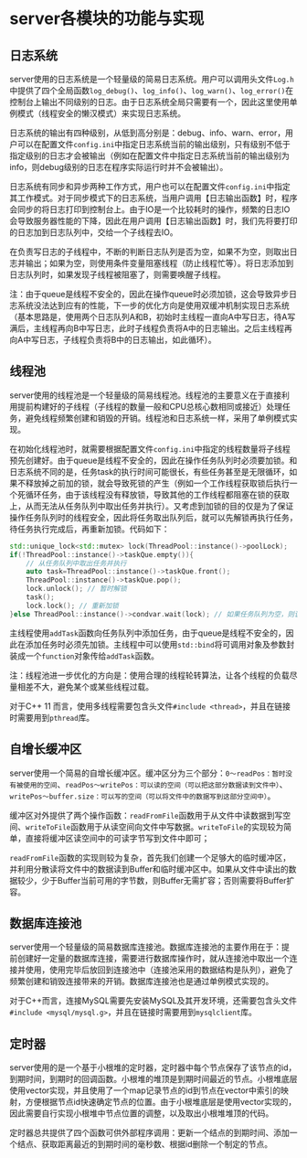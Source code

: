 # server各模块的功能与实现

## 日志系统

server使用的日志系统是一个轻量级的简易日志系统。用户可以调用头文件`Log.h`中提供了四个全局函数`log_debug()`、`log_info()`、`log_warn()`、`log_error()`在控制台上输出不同级别的日志。由于日志系统全局只需要有一个，因此这里使用单例模式（线程安全的懒汉模式）来实现日志系统。

日志系统的输出有四种级别，从低到高分别是：debug、info、warn、error，用户可以在配置文件`config.ini`中指定日志系统当前的输出级别，只有级别不低于指定级别的日志才会被输出（例如在配置文件中指定日志系统当前的输出级别为info，则debug级别的日志在程序实际运行时并不会被输出）。

日志系统有同步和异步两种工作方式，用户也可以在配置文件`config.ini`中指定其工作模式。对于同步模式下的日志系统，当用户调用【日志输出函数】时，程序会同步的将日志打印到控制台上。由于IO是一个比较耗时的操作，频繁的日志IO会导致服务器性能的下降，因此在用户调用【日志输出函数】时，我们先将要打印的日志加到日志队列中，交给一个子线程去IO。

在负责写日志的子线程中，不断的判断日志队列是否为空，如果不为空，则取出日志并输出；如果为空，则使用条件变量阻塞线程（防止线程忙等）。将日志添加到日志队列时，如果发现子线程被阻塞了，则需要唤醒子线程。

注：由于queue是线程不安全的，因此在操作queue时必须加锁，这会导致异步日志系统没法达到应有的性能，下一步的优化方向是使用双缓冲机制实现日志系统（基本思路是，使用两个日志队列A和B，初始时主线程一直向A中写日志，待A写满后，主线程再向B中写日志，此时子线程负责将A中的日志输出。之后主线程再向A中写日志，子线程负责将B中的日志输出，如此循环）。

## 线程池

server使用的线程池是一个轻量级的简易线程池。线程池的主要意义在于直接利用提前构建好的子线程（子线程的数量一般和CPU总核心数相同或接近）处理任务，避免线程频繁创建和销毁的开销。线程池和日志系统一样，采用了单例模式实现。

在初始化线程池时，就需要根据配置文件`config.ini`中指定的线程数量将子线程预先创建好。由于queue是线程不安全的，因此在操作任务队列时必须要加锁。和日志系统不同的是，任务task的执行时间可能很长，有些任务甚至是无限循环，如果不释放掉之前加的锁，就会导致死锁的产生（例如一个工作线程获取锁后执行一个死循环任务，由于该线程没有释放锁，导致其他的工作线程都阻塞在锁的获取上，从而无法从任务队列中取出任务并执行）。又考虑到加锁的目的仅是为了保证操作任务队列时的线程安全，因此将任务取出队列后，就可以先解锁再执行任务，待任务执行完成后，再重新加锁。代码如下：

```c++
std::unique_lock<std::mutex> lock(ThreadPool::instance()->poolLock);
if(!ThreadPool::instance()->taskQue.empty()){
    // 从任务队列中取出任务并执行
    auto task=ThreadPool::instance()->taskQue.front();
    ThreadPool::instance()->taskQue.pop();
    lock.unlock(); // 暂时解锁
    task();
    lock.lock(); // 重新加锁
}else ThreadPool::instance()->condvar.wait(lock); // 如果任务队列为空，则该线程阻塞
```

主线程使用`addTask`函数向任务队列中添加任务，由于queue是线程不安全的，因此在添加任务时必须先加锁。主线程中可以使用`std::bind`将可调用对象及参数封装成一个`function`对象传给`addTask`函数。

注：线程池进一步优化的方向是：使用合理的线程轮转算法，让各个线程的负载尽量相差不大，避免某个或某些线程过载。

对于C++ 11 而言，使用多线程需要包含头文件`#include <thread>`，并且在链接时需要用到`pthread`库。

## 自增长缓冲区

server使用一个简易的自增长缓冲区。缓冲区分为三个部分：`0～readPos：暂时没有被使用的空间`、`readPos～writePos：可以读的空间（可以把这部分数据读到文件中）`、`writePos～buffer.size：可以写的空间（可以将文件中的数据写到这部分空间中）`。

缓冲区对外提供了两个操作函数：`readFromFile`函数用于从文件中读数据到写空间、`writeToFile`函数用于从读空间向文件中写数据。`writeToFile`的实现较为简单，直接将缓冲区读空间中的可读字节写到文件中即可；

`readFromFile`函数的实现则较为复杂，首先我们创建一个足够大的临时缓冲区，并利用分散读将文件中的数据读到Buffer和临时缓冲区中。如果从文件中读出的数据较少，少于Buffer当前可用的字节数，则Buffer无需扩容；否则需要将Buffer扩容。

## 数据库连接池

server使用一个轻量级的简易数据库连接池。数据库连接池的主要作用在于：提前创建好一定量的数据库连接，需要进行数据库操作时，就从连接池中取出一个连接并使用，使用完毕后放回到连接池中（连接池采用的数据结构是队列），避免了频繁创建和销毁连接带来的开销。数据库连接池也是通过单例模式实现的。

对于C++而言，连接MySQL需要先安装MySQL及其开发环境，还需要包含头文件`#include <mysql/mysql.g>`，并且在链接时需要用到`mysqlclient`库。

## 定时器

server使用的是一个基于小根堆的定时器，定时器中每个节点保存了该节点的id，到期时间，到期时的回调函数。小根堆的堆顶是到期时间最近的节点。小根堆底层使用vector实现，并且使用了一个map记录节点的id到节点在vector中索引的映射，方便根据节点id快速确定节点的位置。由于小根堆底层是使用vector实现的，因此需要自行实现小根堆中节点位置的调整，以及取出小根堆堆顶的代码。

定时器总共提供了四个函数可供外部程序调用：更新一个结点的到期时间、添加一个结点、获取距离最近的到期时间的毫秒数、根据id删除一个制定的节点。

